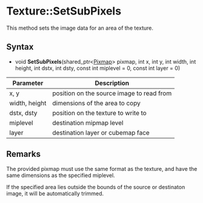 # Texture::SetSubPixels

This method sets the image data for an area of the texture.

## Syntax

- void **SetSubPixels**(shared_ptr<[Pixmap](Pixmap.md)\> pixmap, int x, int y, int width, int height, int dstx, int dsty, const int miplevel = 0, const int layer = 0)
  
| Parameter | Description |
|---|---|
| x, y | position on the source image to read from |
| width, height | dimensions of the area to copy |
| dstx, dsty | position on the texture to write to |
| miplevel | destination mipmap level |
| layer | destination layer or cubemap face |
  
## Remarks
  
The provided pixmap must use the same format as the texture, and have the same dimensions as the specified miplevel.

If the specified area lies outside the bounds of the source or destinaton image, it will be automatically trimmed.
